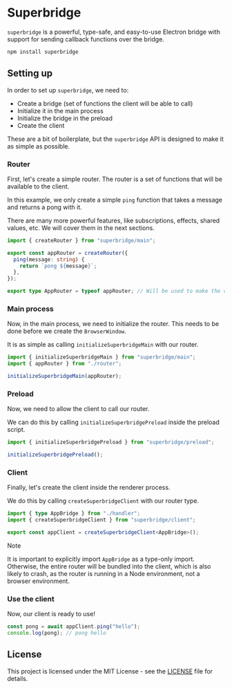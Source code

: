 # Superbridge

`superbridge` is a powerful, type-safe, and easy-to-use Electron bridge with support for sending callback functions over the bridge.

```sh npm2yarn
npm install superbridge
```

## Setting up

In order to set up `superbridge`, we need to:

- Create a bridge (set of functions the client will be able to call)
- Initialize it in the main process
- Initialize the bridge in the preload
- Create the client

These are a bit of boilerplate, but the `superbridge` API is designed to make it as simple as possible.

### Router

First, let's create a simple router. The router is a set of functions that will be available to the client.

In this example, we only create a simple `ping` function that takes a message and returns a pong with it.

There are many more powerful features, like subscriptions, effects, shared values, etc. We will cover them in the next sections.

```ts filename="router.ts" {3-7, 9}
import { createRouter } from "superbridge/main";

export const appRouter = createRouter({
  ping(message: string) {
    return `pong ${message}`;
  },
});

export type AppRouter = typeof appRouter; // Will be used to make the client type-safe
```

### Main process

Now, in the main process, we need to initialize the router. This needs to be done before we create the `BrowserWindow`.

It is as simple as calling `initializeSuperbridgeMain` with our router.

```ts filename="electron/main.ts" {4}
import { initializeSuperbridgeMain } from "superbridge/main";
import { appRouter } from "./router";

initializeSuperbridgeMain(appRouter);
```

### Preload

Now, we need to allow the client to call our router.

We can do this by calling `initializeSuperbridgePreload` inside the preload script.

```ts filename="electron/preload.ts" {3}
import { initializeSuperbridgePreload } from "superbridge/preload";

initializeSuperbridgePreload();
```

### Client

Finally, let's create the client inside the renderer process.

We do this by calling `createSuperbridgeClient` with our router type.

```ts filename="client.ts"
import { type AppBridge } from "./handler";
import { createSuperbridgeClient } from "superbridge/client";

export const appClient = createSuperbridgeClient<AppBridge>();
```

> [!NOTE]
>
> It is important to explicitly import `AppBridge` as a type-only import. Otherwise, the entire router will be bundled into the client, which is also likely to crash, as the router is running in a Node environment, not a browser environment.

### Use the client

Now, our client is ready to use!

```ts filename="client.ts"
const pong = await appClient.ping("hello");
console.log(pong); // pong hello
```

## License

This project is licensed under the MIT License - see the [LICENSE](LICENSE) file for details.

